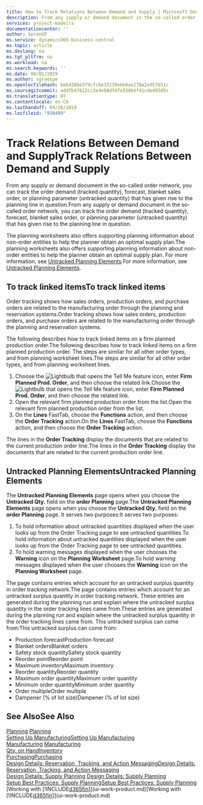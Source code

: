 ```yaml
---
title: How to Track Relations Between Demand and Supply | Microsoft Docs
description: From any supply or demand document in the so-called order network, you can track the order demand (tracked quantity), forecast, blanket sales order, or planning parameter (untracked quantity) that has given rise to the planning line in question.
services: project-madeira
documentationcenter: ''
author: SorenGP
ms.service: dynamics365-business-central
ms.topic: article
ms.devlang: na
ms.tgt_pltfrm: na
ms.workload: na
ms.search.keywords: ''
ms.date: 04/01/2019
ms.author: sgroespe
ms.openlocfilehash: beb438be379cfc6e3f239ebb0ae270a2e957651c
ms.sourcegitcommit: addfb47612cc2e4e98dfd7e338b6f41cde405d5c
ms.translationtype: HT
ms.contentlocale: en-CA
ms.lasthandoff: 04/16/2019
ms.locfileid: "938499"
---
```

# <a name="track-relations-between-demand-and-supply"></a><span data-ttu-id="e27d9-103">Track Relations Between Demand and Supply</span><span class="sxs-lookup"><span data-stu-id="e27d9-103">Track Relations Between Demand and Supply</span></span>
<span data-ttu-id="e27d9-104">From any supply or demand document in the so-called order network, you can track the order demand (tracked quantity), forecast, blanket sales order, or planning parameter (untracked quantity) that has given rise to the planning line in question.</span><span class="sxs-lookup"><span data-stu-id="e27d9-104">From any supply or demand document in the so-called order network, you can track the order demand (tracked quantity), forecast, blanket sales order, or planning parameter (untracked quantity) that has given rise to the planning line in question.</span></span>

<span data-ttu-id="e27d9-105">The planning worksheets also offers supporting planning information about non-order entities to help the planner obtain an optimal supply plan.</span><span class="sxs-lookup"><span data-stu-id="e27d9-105">The planning worksheets also offers supporting planning information about non-order entities to help the planner obtain an optimal supply plan.</span></span> <span data-ttu-id="e27d9-106">For more information, see [Untracked Planning Elements](production-how-track-demand-supply.md#untracked-planning-elements).</span><span class="sxs-lookup"><span data-stu-id="e27d9-106">For more information, see [Untracked Planning Elements](production-how-track-demand-supply.md#untracked-planning-elements).</span></span>

## <a name="to-track-linked-items"></a><span data-ttu-id="e27d9-107">To track linked items</span><span class="sxs-lookup"><span data-stu-id="e27d9-107">To track linked items</span></span>
<span data-ttu-id="e27d9-108">Order tracking shows how sales orders, production orders, and purchase orders are related to the manufacturing order through the planning and reservation systems.</span><span class="sxs-lookup"><span data-stu-id="e27d9-108">Order tracking shows how sales orders, production orders, and purchase orders are related to the manufacturing order through the planning and reservation systems.</span></span>

<span data-ttu-id="e27d9-109">The following describes how to track linked items on a firm planned production order.</span><span class="sxs-lookup"><span data-stu-id="e27d9-109">The following describes how to track linked items on a firm planned production order.</span></span> <span data-ttu-id="e27d9-110">The steps are similar for all other order types, and from planning worksheet lines.</span><span class="sxs-lookup"><span data-stu-id="e27d9-110">The steps are similar for all other order types, and from planning worksheet lines.</span></span>

1. <span data-ttu-id="e27d9-111">Choose the ![Lightbulb that opens the Tell Me feature](media/ui-search/search_small.png "Tell me what you want to do") icon, enter **Firm Planned Prod. Order**, and then choose the related link.</span><span class="sxs-lookup"><span data-stu-id="e27d9-111">Choose the ![Lightbulb that opens the Tell Me feature](media/ui-search/search_small.png "Tell me what you want to do") icon, enter **Firm Planned Prod. Order**, and then choose the related link.</span></span>
2. <span data-ttu-id="e27d9-112">Open the relevant firm planned production order from the list.</span><span class="sxs-lookup"><span data-stu-id="e27d9-112">Open the relevant firm planned production order from the list.</span></span>
3. <span data-ttu-id="e27d9-113">On the **Lines** FastTab, choose the **Functions** action, and then choose the **Order Tracking** action.</span><span class="sxs-lookup"><span data-stu-id="e27d9-113">On the **Lines** FastTab, choose the **Functions** action, and then choose the **Order Tracking** action.</span></span>

<span data-ttu-id="e27d9-114">The lines in the **Order Tracking** display the documents that are related to the current production order line.</span><span class="sxs-lookup"><span data-stu-id="e27d9-114">The lines in the **Order Tracking** display the documents that are related to the current production order line.</span></span>

## <a name="untracked-planning-elements"></a><span data-ttu-id="e27d9-115">Untracked Planning Elements</span><span class="sxs-lookup"><span data-stu-id="e27d9-115">Untracked Planning Elements</span></span>
<span data-ttu-id="e27d9-116">The **Untracked Planning Elements** page opens when you choose the **Untracked Qty.** field on the **order Planning** page.</span><span class="sxs-lookup"><span data-stu-id="e27d9-116">The **Untracked Planning Elements** page opens when you choose the **Untracked Qty.** field on the **order Planning** page.</span></span> <span data-ttu-id="e27d9-117">It serves two purposes:</span><span class="sxs-lookup"><span data-stu-id="e27d9-117">It serves two purposes:</span></span>

1. <span data-ttu-id="e27d9-118">To hold information about untracked quantities displayed when the user looks up from the Order Tracking page to see untracked quantities.</span><span class="sxs-lookup"><span data-stu-id="e27d9-118">To hold information about untracked quantities displayed when the user looks up from the Order Tracking page to see untracked quantities.</span></span>
2. <span data-ttu-id="e27d9-119">To hold warning messages displayed when the user chooses the **Warning** icon on the **Planning Worksheet** page.</span><span class="sxs-lookup"><span data-stu-id="e27d9-119">To hold warning messages displayed when the user chooses the **Warning** icon on the **Planning Worksheet** page.</span></span>

<span data-ttu-id="e27d9-120">The page contains entries which account for an untracked surplus quantity in order tracking network.</span><span class="sxs-lookup"><span data-stu-id="e27d9-120">The page contains entries which account for an untracked surplus quantity in order tracking network.</span></span> <span data-ttu-id="e27d9-121">These entries are generated during the planning run and explain where the untracked surplus quantity in the order tracking lines came from.</span><span class="sxs-lookup"><span data-stu-id="e27d9-121">These entries are generated during the planning run and explain where the untracked surplus quantity in the order tracking lines came from.</span></span> <span data-ttu-id="e27d9-122">This untracked surplus can come from:</span><span class="sxs-lookup"><span data-stu-id="e27d9-122">This untracked surplus can come from:</span></span>

- <span data-ttu-id="e27d9-123">Production forecast</span><span class="sxs-lookup"><span data-stu-id="e27d9-123">Production forecast</span></span>
- <span data-ttu-id="e27d9-124">Blanket orders</span><span class="sxs-lookup"><span data-stu-id="e27d9-124">Blanket orders</span></span>
- <span data-ttu-id="e27d9-125">Safety stock quantity</span><span class="sxs-lookup"><span data-stu-id="e27d9-125">Safety stock quantity</span></span>
- <span data-ttu-id="e27d9-126">Reorder point</span><span class="sxs-lookup"><span data-stu-id="e27d9-126">Reorder point</span></span>
- <span data-ttu-id="e27d9-127">Maximum inventory</span><span class="sxs-lookup"><span data-stu-id="e27d9-127">Maximum inventory</span></span>
- <span data-ttu-id="e27d9-128">Reorder quantity</span><span class="sxs-lookup"><span data-stu-id="e27d9-128">Reorder quantity</span></span>
- <span data-ttu-id="e27d9-129">Maximum order quantity</span><span class="sxs-lookup"><span data-stu-id="e27d9-129">Maximum order quantity</span></span>
- <span data-ttu-id="e27d9-130">Minimum order quantity</span><span class="sxs-lookup"><span data-stu-id="e27d9-130">Minimum order quantity</span></span>
- <span data-ttu-id="e27d9-131">Order multiple</span><span class="sxs-lookup"><span data-stu-id="e27d9-131">Order multiple</span></span>
- <span data-ttu-id="e27d9-132">Dampener (% of lot size)</span><span class="sxs-lookup"><span data-stu-id="e27d9-132">Dampener (% of lot size)</span></span>

## <a name="see-also"></a><span data-ttu-id="e27d9-133">See Also</span><span class="sxs-lookup"><span data-stu-id="e27d9-133">See Also</span></span>  
<span data-ttu-id="e27d9-134">[Planning](production-planning.md) </span><span class="sxs-lookup"><span data-stu-id="e27d9-134">[Planning](production-planning.md) </span></span>  
[<span data-ttu-id="e27d9-135">Setting Up Manufacturing</span><span class="sxs-lookup"><span data-stu-id="e27d9-135">Setting Up Manufacturing</span></span>](production-configure-production-processes.md)  
<span data-ttu-id="e27d9-136">[Manufacturing](production-manage-manufacturing.md)  </span><span class="sxs-lookup"><span data-stu-id="e27d9-136">[Manufacturing](production-manage-manufacturing.md)  </span></span>  
[<span data-ttu-id="e27d9-137">Qty. on Hand</span><span class="sxs-lookup"><span data-stu-id="e27d9-137">Inventory</span></span>](inventory-manage-inventory.md)  
[<span data-ttu-id="e27d9-138">Purchasing</span><span class="sxs-lookup"><span data-stu-id="e27d9-138">Purchasing</span></span>](purchasing-manage-purchasing.md)  
[<span data-ttu-id="e27d9-139">Design Details: Reservation, Tracking, and Action Messaging</span><span class="sxs-lookup"><span data-stu-id="e27d9-139">Design Details: Reservation, Tracking, and Action Messaging</span></span>](design-details-reservation-order-tracking-and-action-messaging.md)  
<span data-ttu-id="e27d9-140">[Design Details: Supply Planning](design-details-supply-planning.md) </span><span class="sxs-lookup"><span data-stu-id="e27d9-140">[Design Details: Supply Planning](design-details-supply-planning.md) </span></span>  
[<span data-ttu-id="e27d9-141">Setup Best Practices: Supply Planning</span><span class="sxs-lookup"><span data-stu-id="e27d9-141">Setup Best Practices: Supply Planning</span></span>](setup-best-practices-supply-planning.md)  
<span data-ttu-id="e27d9-142">[Working with [!INCLUDE[d365fin](includes/d365fin_md.md)]](ui-work-product.md)</span><span class="sxs-lookup"><span data-stu-id="e27d9-142">[Working with [!INCLUDE[d365fin](includes/d365fin_md.md)]](ui-work-product.md)</span></span>
